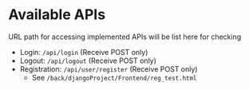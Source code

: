 # Available APIs

URL path for accessing implemented APIs will be list here for checking

- Login: `/api/login` (Receive POST only)
- Logout: `/api/logout` (Receive POST only)
- Registration: `/api/user/register` (Receive POST only)
	- See `/back/djangoProject/Frontend/reg_test.html`
